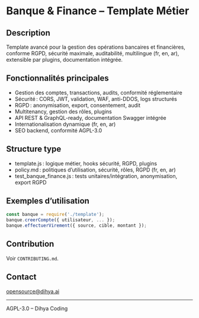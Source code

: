 # Banque & Finance – Template Métier

## Description
Template avancé pour la gestion des opérations bancaires et financières, conforme RGPD, sécurité maximale, auditabilité, multilingue (fr, en, ar), extensible par plugins, documentation intégrée.

## Fonctionnalités principales
- Gestion des comptes, transactions, audits, conformité réglementaire
- Sécurité : CORS, JWT, validation, WAF, anti-DDOS, logs structurés
- RGPD : anonymisation, export, consentement, audit
- Multitenancy, gestion des rôles, plugins
- API REST & GraphQL-ready, documentation Swagger intégrée
- Internationalisation dynamique (fr, en, ar)
- SEO backend, conformité AGPL-3.0

## Structure type
- template.js : logique métier, hooks sécurité, RGPD, plugins
- policy.md : politiques d’utilisation, sécurité, rôles, RGPD (fr, en, ar)
- test_banque_finance.js : tests unitaires/intégration, anonymisation, export RGPD

## Exemples d’utilisation
```js
const banque = require('./template');
banque.creerCompte({ utilisateur, ... });
banque.effectuerVirement({ source, cible, montant });
```

## Contribution
Voir `CONTRIBUTING.md`.

## Contact
opensource@dihya.ai

---
AGPL-3.0 – Dihya Coding
